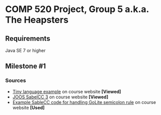 # COMP 520 Project, Group 5 a.k.a. The Heapsters

## Requirements

Java SE 7 or higher

## Milestone #1

### Sources

* [Tiny language example](http://www.sable.mcgill.ca/~hendren/520/2016/tiny/) on course website **[Viewed]**
* [JOOS SabelCC 3](http://www.sable.mcgill.ca/~hendren/520/2016/joos/jjoos-scc-3/) on course website **[Viewed]**
* [Example SableCC code for handling GoLite semicolon rule](http://www.sable.mcgill.ca/~hendren/520/2016/semicolon-test/) on course website **[Used]**
